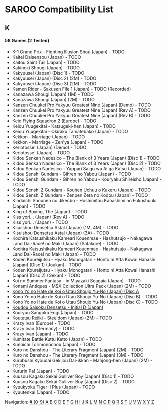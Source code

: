 # SAROO Compatibility List

## K

#### 58 Games (2 Tested)

- K-1 Grand Prix - Fighting Illusion Shou (Japan) - TODO
- Kaitei Daisensou (Japan) - TODO
- Kaitou Saint Tail (Japan) - TODO
- Kakinoki Shougi (Japan) - TODO
- Kakyuusei (Japan) (Disc 1) - TODO
- Kakyuusei (Japan) (Disc 2) (2M) - TODO
- Kakyuusei (Japan) (Disc 3) (2M) - TODO
- Kamen Rider - Sakusen File 1 (Japan) - TODO (Recorded)
- Kanazawa Shougi (Japan) (1M) - TODO
- Kanazawa Shougi (Japan) (2M) - TODO
- Kanzen Chuukei Pro Yakyuu Greatest Nine (Japan) (Demo) - TODO
- Kanzen Chuukei Pro Yakyuu Greatest Nine (Japan) (Rev A) - TODO
- Kanzen Chuukei Pro Yakyuu Greatest Nine (Japan) (Rev B) - TODO
- Keio Flying Squadron 2 (Europe) - TODO
- Keiou Yuugekitai - Katsugeki-hen (Japan) - TODO
- Keiou Yuugekitai - Okiraku Tamatebako (Japan) - TODO
- Kekkon - Marriage (Japan) - TODO
- Kekkon - Marriage - Zen'ya (Japan) - TODO
- Keriotosse! (Japan) (Demo) - TODO
- Keriotosse! (Japan) - TODO
- Kidou Senkan Nadesico - The Blank of 3 Years (Japan) (Disc 1) - TODO
- Kidou Senkan Nadesico - The Blank of 3 Years (Japan) (Disc 2) - TODO
- Kidou Senkan Nadesico - Yappari Saigo wa Ai ga Katsu (Japan) - TODO
- Kidou Senshi Gundam - Gihren no Yabou (Japan) - TODO
- Kidou Senshi Gundam - Gihren no Yabou - Kouryaku Shireisho (Japan) - TODO
- Kidou Senshi Z Gundam - Kouhen Uchuu o Kakeru (Japan) - TODO
- Kidou Senshi Z Gundam - Zenpen Zeta no Kodou (Japan) - TODO
- Kindaichi Shounen no Jikenbo - Hoshimitou Kanashimi no Fukushuuki (Japan) - TODO
- King of Boxing, The (Japan) - TODO
- Kiss yori... (Japan) (Rev A) - TODO
- Kiss yori... (Japan) - TODO
- Kisuishou Densetsu Astal (Japan) (1M, 4M) - TODO
- Kisuishou Densetsu Astal (Japan) (3A) - TODO
- Kochira Katsushikaku Kameari Kouenmae - Hashutsujo - Nakagawa Land Dai-Race! no Maki (Japan) (Satakore) - TODO
- Kochira Katsushikaku Kameari Kouenmae - Hashutsujo - Nakagawa Land Dai-Race! no Maki (Japan) - TODO
- Koden Koureijutsu - Hyaku Monogatari - Honto ni Atta Kowai Hanashi (Japan) (Disc 1) (Joukan) - TODO
- Koden Koureijutsu - Hyaku Monogatari - Honto ni Atta Kowai Hanashi (Japan) (Disc 2) (Gekan) - TODO
- Koi no Summer Fantasy - in Miyazaki Seagaia (Japan) - TODO
- Konami Antiques - MSX Collection Ultra Pack (Japan) (2M) - TODO
- [Kono Yo no Hate de Koi o Utau Shoujo Yu-No (Japan) (Disc A](../Regions/Japan/T-28004G/01/README.md)
- Kono Yo no Hate de Koi o Utau Shoujo Yu-No (Japan) (Disc B) - TODO
- Kono Yo no Hate de Koi o Utau Shoujo Yu-No (Japan) (Disc C) - TODO
- [Koudou Saisoku Densetsu - Initial D (Japan)](../Regions/Japan/T-25503G/01/README.md)
- Kouryuu Sangoku Engi (Japan) - TODO
- Koutetsu Reiiki - Steeldom (Japan) (2M) - TODO
- Krazy Ivan (Europe) - TODO
- Krazy Ivan (Germany) - TODO
- Krazy Ivan (Japan) - TODO
- Kumitate Battle Kuttu Ketto (Japan) - TODO
- Kunoichi Torimonochou (Japan) - TODO
- Kuro no Danshou - The Literary Fragment (Japan) (2M) - TODO
- Kuro no Danshou - The Literary Fragment (Japan) (3M) - TODO
- Kurubushi Kyoudai Gekijou Dai-ikkan - Mahjong-hen (Japan) (2M) - TODO
- Kururin Pa! (Japan) - TODO
- Kuusou Kagaku Sekai Gulliver Boy (Japan) (Disc 1) - TODO
- Kuusou Kagaku Sekai Gulliver Boy (Japan) (Disc 2) - TODO
- Kyuukyoku Tiger II Plus (Japan) - TODO
- Kyuutenkai (Japan) - TODO

Navigation:
[# (0-9)](./09.md) [A](./A.md) [B](./B.md) [C](./C.md) [D](./D.md) [E](./E.md) [F](./F.md) [G](./G.md) [H](./H.md) [I](./I.md) [J](./J.md) **K** [L](./L.md) [M](./M.md) [N](./N.md) [O](./O.md) [P](./P.md) [Q](./Q.md) [R](./R.md) [S](./S.md) [T](./T.md) [U](./U.md) [V](./V.md) [W](./W.md) [X](./X.md) [Y](./Y.md) [Z](./Z.md)
